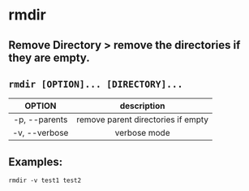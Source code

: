 # rmdir

**Remove Directory** > remove the directories if they are empty.
---

` rmdir [OPTION]... [DIRECTORY]... `
---

| **OPTION** | description |
|:---:|:---:|
| -p, --parents | remove parent directories if empty |
| -v, --verbose | verbose mode |

## Examples:
` rmdir -v test1 test2 `